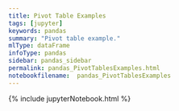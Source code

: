 ```yaml
---
title: Pivot Table Examples
tags: [jupyter]
keywords: pandas
summary: "Pivot table example."
mlType: dataFrame
infoType: pandas
sidebar: pandas_sidebar
permalink: pandas_PivotTablesExamples.html
notebookfilename:  pandas_PivotTablesExamples
---
```


{% include jupyterNotebook.html %}